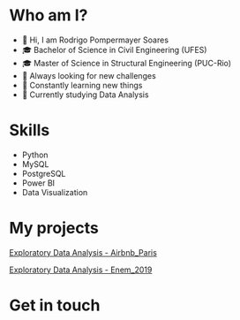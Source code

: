 # Who am I?
- 👋 Hi, I am Rodrigo Pompermayer Soares
- 🎓 Bachelor of Science in Civil Engineering (UFES)
- 🎓 Master of Science in Structural Engineering (PUC-Rio)
- 📖 Always looking for new challenges 
- 📖 Constantly learning new things
- 📝 Currently studying Data Analysis

# Skills
- Python
- MySQL
- PostgreSQL
- Power BI
- Data Visualization

# My projects
[Exploratory Data Analysis - Airbnb_Paris](https://github.com/rodrigopsoares/EDA_Airbnb_Paris)

[Exploratory Data Analysis - Enem_2019](https://github.com/rodrigopsoares/EAD_Enem_2019)

# Get in touch


